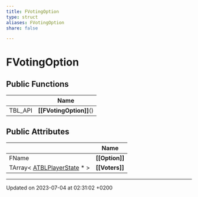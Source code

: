 ```yaml
---
title: FVotingOption
type: struct
aliases: FVotingOption
share: false

---
```


# FVotingOption





## Public Functions

|                | Name           |
| -------------- | -------------- |
| TBL_API | **[[FVotingOption]]**() |

## Public Attributes

|                | Name           |
| -------------- | -------------- |
| FName | **[[Option]]**  |
| TArray< [ATBLPlayerState](/docs/SDK/Source/Classes/classATBLPlayerState.md) * > | **[[Voters]]**  |

-------------------------------

Updated on 2023-07-04 at 02:31:02 +0200